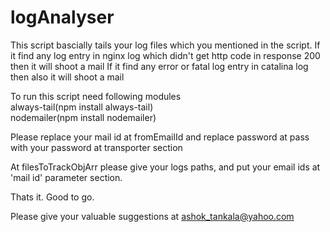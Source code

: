 # logAnalyser
This script bascially tails your log files which you mentioned in the script.
If it find any log entry in nginx log which didn't get http code in response 200 then it will shoot a mail
If it find any error or fatal log entry in catalina log then also it will shoot a mail

To run this script need following modules
</br>always-tail(npm install always-tail)
</br>nodemailer(npm install nodemailer)

Please replace your mail id at fromEmailId and replace password at pass with your password at transporter section

At filesToTrackObjArr please give your logs paths, and put your email ids at 'mail id' parameter section.

Thats it. Good to go.

Please give your valuable suggestions at ashok_tankala@yahoo.com
